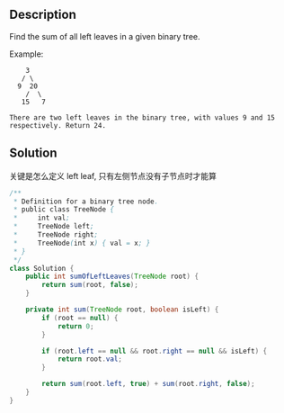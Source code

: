 ## Description

Find the sum of all left leaves in a given binary tree.

Example:
```
    3
   / \
  9  20
    /  \
   15   7

There are two left leaves in the binary tree, with values 9 and 15 respectively. Return 24.
```

## Solution

关键是怎么定义 left leaf, 只有左侧节点没有子节点时才能算

```java
/**
 * Definition for a binary tree node.
 * public class TreeNode {
 *     int val;
 *     TreeNode left;
 *     TreeNode right;
 *     TreeNode(int x) { val = x; }
 * }
 */
class Solution {
    public int sumOfLeftLeaves(TreeNode root) {
        return sum(root, false);
    }

    private int sum(TreeNode root, boolean isLeft) {
        if (root == null) {
            return 0;
        }

        if (root.left == null && root.right == null && isLeft) {
            return root.val;
        }

        return sum(root.left, true) + sum(root.right, false);
    }
}
```

